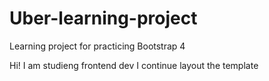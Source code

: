 # Uber-learning-project
Learning project for practicing Bootstrap 4

Hi! I am studieng frontend dev
I continue layout the template
